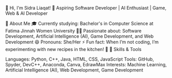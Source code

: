 👋 Hi, I'm Sidra Liaqat!
🌟 Aspiring Software Developer | AI Enthusiast | Game, Web & AI Developer

📖 About Me
🎓 Currently studying: Bachelor's in Computer Science at Fatima Jinnah Women University
👩‍💻 Passionate about: Software Development, Artificial Intelligence (AI), Game Development, and Web Development
😄 Pronouns: She/Her
⚡ Fun fact: When I’m not coding, I’m experimenting with new recipes in the kitchen! 🍳
🚀 Skills & Tools

Languages: Python, C++, Java, HTML, CSS, JavaScript
Tools: GitHub, Spyder, DevC++, Anaconda, Canva, EdrawMax
Interests: Machine Learning, Artificial Intelligence (AI), Web Development, Game Development
